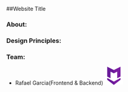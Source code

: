 ##Website Title
### About: 


### Design Principles: 


### Team:
- Rafael Garcia(Frontend & Backend) 
![alt text][logo]

[logo]: https://github.com/adam-p/markdown-here/raw/master/src/common/images/icon48.png "Mark Down"
